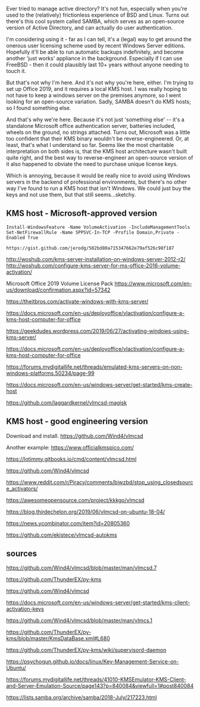 


Ever tried to manage active directory? It's not fun, especially when you're used to the (relatively) frictionless experience of BSD and Linux.  Turns out there's this cool system called SAMBA, which serves as an open-source version of Active Directory, and can actually do user authentication.  

I'm considering using it - far as I can tell, it's a (legal) way to get around the onerous user licensing scheme used by recent Windows Server editions.  Hopefully it'll be able to run automatic backups indefinitely, and become another 'just works' appliance in the background. Especially if I can use FreeBSD - then it could plausibly last 10+ years without anyone needing to touch it.

But that's not why I'm here. And it's not why you're here, either.  I'm trying to set up Office 2019, and it requires a local KMS host. I was really hoping to not have to keep a windows server on the premises anymore, so I went looking for an open-source variation. Sadly, SAMBA doesn't do KMS hosts; so I found something else.

And that's why we're here. Because it's not just 'something else' -- it's a standalone Microsoft office authentication server, batteries included, wheels on the ground, no strings attached. Turns out, Microsoft was a little too confident that their KMS binary wouldn't be reverse-engineered. Or, at least, that's what I understand so far. Seems like the most charitable interpretation on both sides is, that the KMS host architecture wasn't built quite right, and the best way to reverse-engineer an open-source version of it also happened to obviate the need to purchase unique license keys.

Which is annoying, because it would be really nice to avoid using Windows servers in the backend of professional environments, but there's no other way I've found to run a KMS host that isn't Windows. We could just buy the keys and not use them, but that still seems...sketchy.

KMS host - Microsoft-approved version
-------------------------------------

    Install-WindowsFeature -Name VolumeActivation -IncludeManagementTools
    Set-NetFirewallRule -Name SPPSVC-In-TCP -Profile Domain,Private -Enabled True
    
    https://gist.github.com/jerodg/502bd80a715347662e79af526c98f187


http://woshub.com/kms-server-installation-on-windows-server-2012-r2/
http://woshub.com/configure-kms-server-for-ms-office-2016-volume-activation/

Microsoft Office 2019 Volume License Pack
https://www.microsoft.com/en-us/download/confirmation.aspx?id=57342

https://theitbros.com/activate-windows-with-kms-server/

https://docs.microsoft.com/en-us/deployoffice/vlactivation/configure-a-kms-host-computer-for-office

https://geekdudes.wordpress.com/2019/06/27/activating-windows-using-kms-server/

https://docs.microsoft.com/en-us/deployoffice/vlactivation/configure-a-kms-host-computer-for-office

https://forums.mydigitallife.net/threads/emulated-kms-servers-on-non-windows-platforms.50234/page-99

https://docs.microsoft.com/en-us/windows-server/get-started/kms-create-host

https://github.com/laggardkernel/vlmcsd-magisk

KMS host - good engineering version
-----------------------------------

Download and install. https://github.com/Wind4/vlmcsd

Another example: https://www.officialkmspico.com/

https://lotimmy.gitbooks.io/cmd/content/vlmcsd.html

https://github.com/Wind4/vlmcsd

https://www.reddit.com/r/Piracy/comments/biwzbd/stop_using_closedsource_activators/

https://awesomeopensource.com/project/kkkgo/vlmcsd

https://blog.thirdechelon.org/2019/06/vlmcsd-on-ubuntu-18-04/

https://news.ycombinator.com/item?id=20805360

https://github.com/ekistece/vlmcsd-autokms

sources
-------
https://github.com/Wind4/vlmcsd/blob/master/man/vlmcsd.7

https://github.com/ThunderEX/py-kms

https://github.com/Wind4/vlmcsd

https://docs.microsoft.com/en-us/windows-server/get-started/kms-client-activation-keys

https://github.com/Wind4/vlmcsd/blob/master/man/vlmcs.1

https://github.com/ThunderEX/py-kms/blob/master/KmsDataBase.xml#L680

https://github.com/ThunderEX/py-kms/wiki/supervisord-daemon

https://psychogun.github.io/docs/linux/Key-Management-Service-on-Ubuntu/

https://forums.mydigitallife.net/threads/41010-KMSEmulator-KMS-Client-and-Server-Emulation-Source/page143?p=840084&viewfull=1#post840084

https://lists.samba.org/archive/samba/2018-July/217223.html